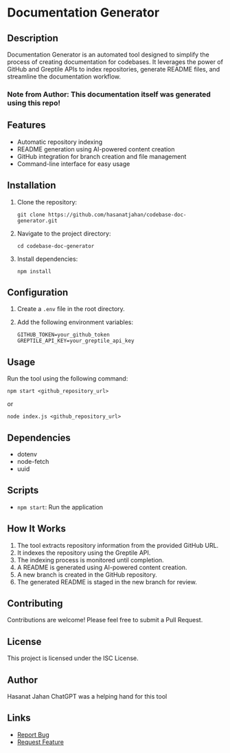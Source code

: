 # Documentation Generator

## Description
Documentation Generator is an automated tool designed to simplify the process of creating documentation for codebases. It leverages the power of GitHub and Greptile APIs to index repositories, generate README files, and streamline the documentation workflow.

### Note from Author: This documentation itself was generated using this repo! 

## Features
- Automatic repository indexing
- README generation using AI-powered content creation
- GitHub integration for branch creation and file management
- Command-line interface for easy usage

## Installation
1. Clone the repository:

   ```
   git clone https://github.com/hasanatjahan/codebase-doc-generator.git
   ```
2. Navigate to the project directory:
   ```
   cd codebase-doc-generator
   ```
3. Install dependencies:
   ```
   npm install
   ```

## Configuration
1. Create a `.env` file in the root directory.
2. Add the following environment variables:

   ```
   GITHUB_TOKEN=your_github_token
   GREPTILE_API_KEY=your_greptile_api_key
   ```

## Usage
Run the tool using the following command:
```
npm start <github_repository_url>
```
or
```
node index.js <github_repository_url>
```

## Dependencies
- dotenv
- node-fetch
- uuid

## Scripts
- `npm start`: Run the application

## How It Works
1. The tool extracts repository information from the provided GitHub URL.
2. It indexes the repository using the Greptile API.
3. The indexing process is monitored until completion.
4. A README is generated using AI-powered content creation.
5. A new branch is created in the GitHub repository.
6. The generated README is staged in the new branch for review.

## Contributing
Contributions are welcome! Please feel free to submit a Pull Request.

## License
This project is licensed under the ISC License.

## Author
Hasanat Jahan
ChatGPT was a helping hand for this tool

## Links
- [Report Bug](https://github.com/hasanatjahan/codebase-doc-generator/issues)
- [Request Feature](https://github.com/hasanatjahan/codebase-doc-generator/issues)


